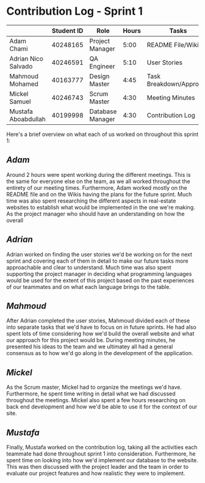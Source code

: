 # Contribution Log - Sprint 1

|                     | Student ID | Role             | Hours | Tasks                   |
| ------------------- | ---------- | ---------------- | ----- | ----------------------- |
| Adam Chami          | 40248165   | Project Manager  | 5:00  | README File/Wikis       |
| Adrian Nico Salvado | 40246591   | QA Engineer      | 5:10  | User Stories            |
| Mahmoud Mohamed     | 40163777   | Design Master    | 4:45  | Task Breakdown/Approach |
| Mickel Samuel       | 40246743   | Scrum Master     | 4:30  | Meeting Minutes         |
| Mustafa Aboabdullah | 40199998   | Database Manager | 4:30  | Contribution Log        |

Here's a brief overview on what each of us worked on throughout this sprint 1:

## _Adam_

Around 2 hours were spent working during the different meetings. This is the same for everyone else on the team, as we all worked throughout the entirety of our meeting times. Furthermore, Adam worked mostly on the README file and on the Wikis having the plans for the future sprint. Much time was also spent researching the different aspects in real-estate websites to establish what would be implemented in the one we're making.
As the project manager who should have an understanding on how the overall

## _Adrian_

Adrian worked on finding the user stories we'd be working on for the next sprint and covering each of them in detail to make our future tasks more approachable and clear to understand. Much time was also spent supporting the project manager in deciding what programming languages would be used for the extent of this project based on the past experiences of our teammates and on what each language brings to the table.

## _Mahmoud_

After Adrian completed the user stories, Mahmoud divided each of these into separate tasks that we'd have to focus on in future sprints. He had also spent lots of time considering how we'd build the overall website and what our approach for this project would be. During meeting minutes, he presented his ideas to the team and we ultimatey all had a general consensus as to how we'd go along in the development of the application.

## _Mickel_

As the Scrum master, Mickel had to organize the meetings we'd have. Furthermore, he spent time writing in detail what we had discussed throughout the meetings. Mickel also spent a few hours researching on back end development and how we'd be able to use it for the context of our site.

## _Mustafa_

Finally, Mustafa worked on the contribution log, taking all the activities each teammate had done throughout sprint 1 into consideration. Furthermore, he spent time on looking into how we'd implement our database to the website. This was then discussed with the project leader and the team in order to evaluate our project features and how realistic they were to implement.
